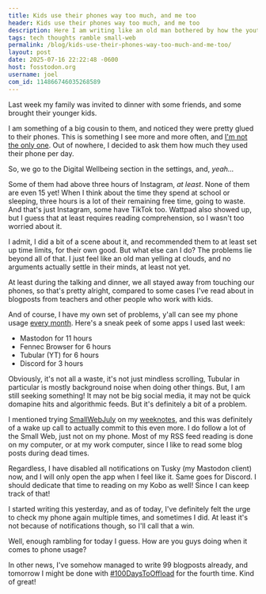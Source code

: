 ```yaml
---
title: Kids use their phones way too much, and me too
header: Kids use their phones way too much, and me too
description: Here I am writing like an old man bothered by how the youth is lost in endless scrolling and algorithms, only to proceed to do practically the same
tags: tech thoughts ramble small-web
permalink: /blog/kids-use-their-phones-way-too-much-and-me-too/
layout: post
date: 2025-07-16 22:22:48 -0600
host: fosstodon.org
username: joel
com_id: 114866746035268589
---
```


Last week my family was invited to dinner with some friends, and some brought their younger kids.

I am something of a big cousin to them, and noticed they were pretty glued to their phones. This is something I see more and more often, and [I'm not the only one](https://sheepdev.xyz/blog/be-more-offline). Out of nowhere, I decided to ask them how much they used their phone per day.

So, we go to the Digital Wellbeing section in the settings, and, *yeah...*

Some of them had above three hours of Instagram, *at least*. None of them are even 15 yet! When I think about the time they spend at school or sleeping, three hours is a lot of their remaining free time, going to waste. And that's just Instagram, some have TikTok too. Wattpad also showed up, but I guess that at least requires reading comprehension, so I wasn't too worried about it.

I admit, I did a bit of a scene about it, and  recommended them to at least set up time limits, for their own good. But what else can I do? The problems lie beyond all of that. I just feel like an old man yelling at clouds, and no arguments actually settle in their minds, at least not yet.

At least during the talking and dinner, we all stayed away from touching our phones, so that's pretty alright, compared to some cases I've read about in blogposts from teachers and other people who work with kids.

And of course, I have my own set of problems, y'all can see my phone usage [every month](/more/tags/monthly). Here's a sneak peek of some apps I used last week:

- Mastodon for 11 hours
- Fennec Browser for 6 hours
- Tubular (YT) for 6 hours
- Discord for 3 hours

Obviously, it's not all a waste, it's not just mindless scrolling, Tubular in particular is mostly background noise when doing other things. But, I am still seeking something! It may not be big social media, it may not be quick domapine hits and algorithmic feeds. But it's definitely a bit of a problem.

I mentioned trying [SmallWebJuly](https://smallcypress.bearblog.dev/a-small-web-july/) on my [weeknotes](/blog/2025-w27/), and this was definitely of a wake up call to actually commit to this even more. I do follow a lot of the Small Web, just not on my phone. Most of my RSS feed reading is done on my computer, or at my work computer, since I like to read some blog posts during dead times.

Regardless, I have disabled all notifications on Tusky (my Mastodon client) now, and I will only open the app when I feel like it. Same goes for Discord. I should dedicate that time to reading on my Kobo as well! Since I can keep track of that!

I started writing this yesterday, and as of today, I've definitely felt the urge to check my phone again multiple times, and sometimes I did. At least it's not because of notifications though, so I'll call that a win.

Well, enough rambling for today I guess. How are you guys doing when it comes to phone usage?

In other news, I've somehow managed to write 99 blogposts already, and tomorrow I might be done with [#100DaysToOffload](https://100daystooffload.com) for the fourth time. Kind of great!
